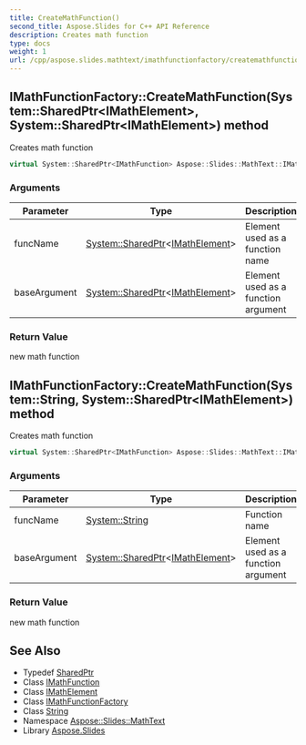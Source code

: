 ```yaml
---
title: CreateMathFunction()
second_title: Aspose.Slides for C++ API Reference
description: Creates math function
type: docs
weight: 1
url: /cpp/aspose.slides.mathtext/imathfunctionfactory/createmathfunction/
---
```

## IMathFunctionFactory::CreateMathFunction(System::SharedPtr\<IMathElement\>, System::SharedPtr\<IMathElement\>) method


Creates math function

```cpp
virtual System::SharedPtr<IMathFunction> Aspose::Slides::MathText::IMathFunctionFactory::CreateMathFunction(System::SharedPtr<IMathElement> funcName, System::SharedPtr<IMathElement> baseArgument)=0
```


### Arguments

| Parameter | Type | Description |
| --- | --- | --- |
| funcName | [System::SharedPtr](../../../system/sharedptr/)\<[IMathElement](../../imathelement/)\> | Element used as a function name |
| baseArgument | [System::SharedPtr](../../../system/sharedptr/)\<[IMathElement](../../imathelement/)\> | Element used as a function argument |

### Return Value

new math function

## IMathFunctionFactory::CreateMathFunction(System::String, System::SharedPtr\<IMathElement\>) method


Creates math function

```cpp
virtual System::SharedPtr<IMathFunction> Aspose::Slides::MathText::IMathFunctionFactory::CreateMathFunction(System::String funcName, System::SharedPtr<IMathElement> baseArgument)=0
```


### Arguments

| Parameter | Type | Description |
| --- | --- | --- |
| funcName | [System::String](../../../system/string/) | Function name |
| baseArgument | [System::SharedPtr](../../../system/sharedptr/)\<[IMathElement](../../imathelement/)\> | Element used as a function argument |

### Return Value

new math function

## See Also

* Typedef [SharedPtr](../../system/sharedptr/)
* Class [IMathFunction](../imathfunction/)
* Class [IMathElement](../imathelement/)
* Class [IMathFunctionFactory](./)
* Class [String](../../system/string/)
* Namespace [Aspose::Slides::MathText](../)
* Library [Aspose.Slides](../../)